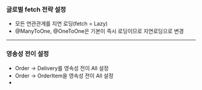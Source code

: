 ### 글로벌 fetch 전략 설정
+ 모든 연관관계를 지연 로딩(fetch = Lazy)
+ @ManyToOne, @OneToOne은 기본이 즉시 로딩이므로 지연로딩으로 변경
***
### 영송성 전이 설정
+ Order -> Delivery를 영속성 전이 All 설정
+ Order -> OrderItem을 영속성 전이 All 설정
+ 
